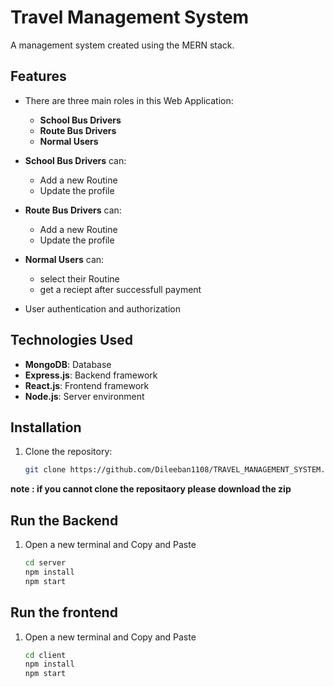 # Travel Management System

A management system created using the MERN stack.

## Features
- There are three main roles in this Web Application:
   - **School Bus Drivers**
   - **Route Bus Drivers**
   - **Normal Users** 

- **School Bus Drivers** can:
   - Add a new Routine
   - Update the profile
  
- **Route Bus Drivers** can:
   - Add a new Routine
   - Update the profile
     
- **Normal Users** can:
   - select their Routine
   - get a reciept after successfull payment
- User authentication and authorization

## Technologies Used
- **MongoDB**: Database
- **Express.js**: Backend framework
- **React.js**: Frontend framework
- **Node.js**: Server environment

## Installation

1. Clone the repository:
   ```sh
   git clone https://github.com/Dileeban1108/TRAVEL_MANAGEMENT_SYSTEM.git
**note : if you cannot clone the repositaory please download the zip**
## Run the Backend
1. Open a new terminal and Copy and Paste
   ```sh
   cd server
   npm install   
   npm start
   
## Run the frontend
1. Open a new terminal and Copy and Paste
   ```sh
   cd client
   npm install   
   npm start
